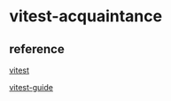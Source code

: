 # vitest-acquaintance

## reference

[vitest](https://cn.vitest.dev/)

[vitest-guide](https://github.com/cuixiaorui/vitest-tutorial)